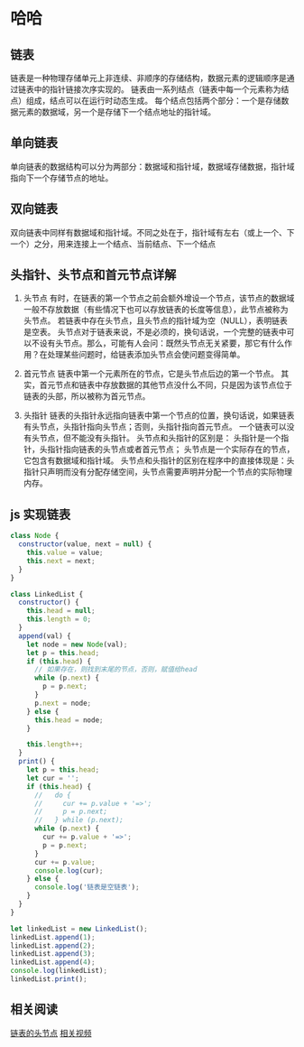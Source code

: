 # 哈哈

## 链表

链表是一种物理存储单元上非连续、非顺序的存储结构，数据元素的逻辑顺序是通过链表中的指针链接次序实现的。
链表由一系列结点（链表中每一个元素称为结点）组成，结点可以在运行时动态生成。
每个结点包括两个部分：一个是存储数据元素的数据域，另一个是存储下一个结点地址的指针域。

## 单向链表

单向链表的数据结构可以分为两部分：数据域和指针域，数据域存储数据，指针域指向下一个存储节点的地址。

## 双向链表

双向链表中同样有数据域和指针域。不同之处在于，指针域有左右（或上一个、下一个）之分，用来连接上一个结点、当前结点、下一个结点

## 头指针、头节点和首元节点详解

1. 头节点
   有时，在链表的第一个节点之前会额外增设一个节点，该节点的数据域一般不存放数据（有些情况下也可以存放链表的长度等信息），此节点被称为头节点。
   若链表中存在头节点，且头节点的指针域为空（NULL），表明链表是空表。
   头节点对于链表来说，不是必须的，换句话说，一个完整的链表中可以不设有头节点。那么，可能有人会问：既然头节点无关紧要，那它有什么作用？在处理某些问题时，给链表添加头节点会使问题变得简单。

2. 首元节点
   链表中第一个元素所在的节点，它是头节点后边的第一个节点。
   其实，首元节点和链表中存放数据的其他节点没什么不同，只是因为该节点位于链表的头部，所以被称为首元节点。

3. 头指针
   链表的头指针永远指向链表中第一个节点的位置，换句话说，如果链表有头节点，头指针指向头节点；否则，头指针指向首元节点。
   一个链表可以没有头节点，但不能没有头指针。
   头节点和头指针的区别是：
   头指针是一个指针，头指针指向链表的头节点或者首元节点；
   头节点是一个实际存在的节点，它包含有数据域和指针域。
   头节点和头指针的区别在程序中的直接体现是：头指针只声明而没有分配存储空间，头节点需要声明并分配一个节点的实际物理内存。

## js 实现链表

```js
class Node {
  constructor(value, next = null) {
    this.value = value;
    this.next = next;
  }
}

class LinkedList {
  constructor() {
    this.head = null;
    this.length = 0;
  }
  append(val) {
    let node = new Node(val);
    let p = this.head;
    if (this.head) {
      // 如果存在，则找到末尾的节点，否则，赋值给head
      while (p.next) {
        p = p.next;
      }
      p.next = node;
    } else {
      this.head = node;
    }

    this.length++;
  }
  print() {
    let p = this.head;
    let cur = '';
    if (this.head) {
      //   do {
      //     cur += p.value + '=>';
      //     p = p.next;
      //   } while (p.next);
      while (p.next) {
        cur += p.value + '=>';
        p = p.next;
      }
      cur += p.value;
      console.log(cur);
    } else {
      console.log('链表是空链表');
    }
  }
}

let linkedList = new LinkedList();
linkedList.append(1);
linkedList.append(2);
linkedList.append(3);
linkedList.append(4);
console.log(linkedList);
linkedList.print();
```

## 相关阅读

[链表的头节点](https://www.jianshu.com/p/580ddaca13d5)
[相关视频](https://www.youtube.com/watch?v=ZBdE8DElQQU)
